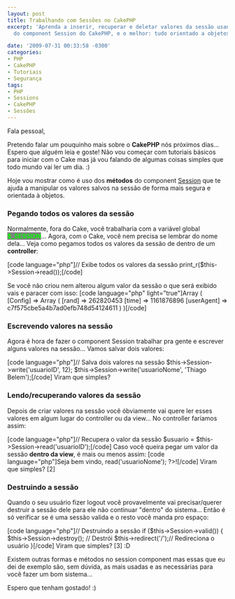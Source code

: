 ```yaml
---
layout: post
title: Trabalhando com Sessões no CakePHP
excerpt: 'Aprenda a inserir, recuperar e deletar valores da sessão usando os métodos
  do component Session do CakePHP, e o melhor: tudo orientado a objetos! :)'

date: '2009-07-31 00:33:58 -0300'
categories:
- PHP
- CakePHP
- Tutoriais
- Segurança
tags:
- PHP
- Sessions
- CakePHP
- Sessões
---
```

Fala pessoal,

Pretendo falar um pouquinho mais sobre o <strong>CakePHP</strong> nós próximos dias... Espero que alguém leia e goste! Não vou começar com tutoriais básicos para iniciar com o Cake mas já vou falando de algumas coisas simples que todo mundo vai ler um dia. :)

Hoje vou mostrar como é uso dos <strong>métodos</strong> do component <a href="http://book.cakephp.org/view/173/Sessions" target="_blank">Session</a> que te ajuda a manipular os valores salvos na sessão de forma mais segura e orientada à objetos.

<h3>Pegando todos os valores da sessão</h3>
Normalmente, fora do Cake, você trabalharia com a variável global <strong style="background: gray; color: lime">$_SESSION</strong>... Agora, com o Cake, você nem precisa se lembrar do nome dela... Veja como pegamos todos os valores da sessão de dentro de um <strong>controller</strong>:


[code language="php"]// Exibe todos os valores da sessão
print_r($this->Session->read());[/code]

Se você não criou nem alterou algum valor da sessão o que será exibido vais e paracer com isso:
[code language="php" light="true"]Array ( [Config] => Array ( [rand] => 262820453 [time] => 1161876896 [userAgent] => c7f575cbe5a4b7ad0efb748d54124611 ) )[/code]



<h3>Escrevendo valores na sessão</h3>
Agora é hora de fazer o component Session trabalhar pra gente e escrever alguns valores na sessão... Vamos salvar dois valores:


[code language="php"]// Salva dois valores na sessão
$this->Session->write('usuarioID', 12);
$this->Session->write('usuarioNome', 'Thiago Belem');[/code]
Viram que simples?



<h3>Lendo/recuperando valores da sessão</h3>
Depois de criar valores na sessão você óbviamente vai quere ler esses valores em algum lugar do controller ou da view... No controller faríamos assim:


[code language="php"]// Recupera o valor da sessão
$usuario = $this->Session->read('usuarioID');[/code]
Caso você queira pegar um valor da sessão <strong>dentro da view</strong>, é mais ou menos assim:
[code language="php"]Seja bem vindo, <?php echo $session->read('usuarioNome'); ?>![/code]
Viram que simples? [2]



<h3>Destruindo a sessão</h3>
Quando o seu usuário fizer logout você provavelmente vai precisar/querer destruir a sessão dele para ele não continuar "dentro" do sistema... Então é só verificar se é uma sessão valida e o resto você manda pro espaço:


[code language="php"]// Destruindo a sessão
if ($this->Session->valid()) {
	$this->Session->destroy(); // Destrói
	$this->redirect('/');// Redireciona o usuário
}[/code]
Viram que simples? [3] :D

Existem outras formas e métodos no session component mas essas que eu dei de exemplo são, sem dúvida, as mais usadas e as necessárias para você fazer um bom sistema...

Espero que tenham gostado! :)

